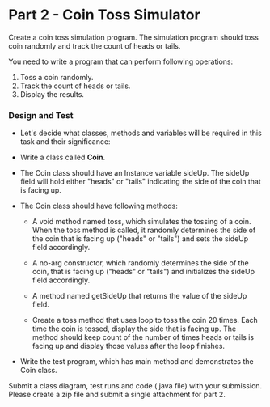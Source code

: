 # Part 2 - Coin Toss Simulator

Create a coin toss simulation program.
The simulation program should toss coin randomly and track the count of heads or tails.

You need to write a program that can perform following operations:

1. Toss a coin randomly.
2. Track the count of heads or tails.
3. Display the results.

### Design and Test

- Let's decide what classes, methods and variables will be required in this task and their significance:

- Write a class called **Coin**.

- The Coin class should have an Instance variable sideUp.
The sideUp field will hold either "heads" or "tails" indicating the side of the coin that is facing up.

- The Coin class should have following methods:
   - A void method named toss, which simulates the tossing of a coin. When the toss method is called, it randomly determines the side of the coin that is facing up ("heads" or "tails") and sets the sideUp field accordingly.

   - A no-arg constructor, which randomly determines the side of the coin, that is facing up ("heads" or "tails") and initializes the sideUp field accordingly.

   - A method named getSideUp that returns the value of the sideUp field.

   - Create a toss method that uses loop to toss the coin 20 times.
   Each time the coin is tossed, display the side that is facing up.
   The method should keep count of the number of times heads or tails is facing
   up and display those values after the loop finishes.

- Write the test program, which has main method and demonstrates the Coin class.

Submit a class diagram, test runs and code (.java file) with your submission.
Please create a zip file and submit a single attachment for part 2.
